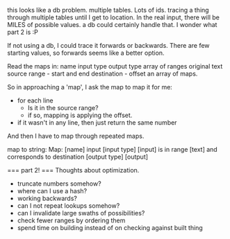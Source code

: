 this looks like a db problem.
multiple tables. Lots of ids. tracing a thing through multiple tables until I get to location.
In the real input, there will be MILES of possible values. a db could certainly handle that. I wonder what part 2 is :P

If not using a db, I could trace it forwards or backwards. There are few starting values, so forwards seems like a better option.

Read the maps in:
    name
    input type
    output type
    array of ranges
        original text
        source range - start and end
        destination - offset
an array of maps.

So in approaching a 'map', I ask the map to map it for me:
- for each line
  - Is it in the source range?
  - if so, mapping is applying the offset.
- if it wasn't in any line, then just return the same number

And then I have to map through repeated maps.

map to string:
Map: [name]
input [input type] [input] is in range [text] and corresponds to destination [output type] [output]



=== part 2! ===
Thoughts about optimization.
* truncate numbers somehow?
* where can I use a hash?
* working backwards?
* can I not repeat lookups somehow?
* can I invalidate large swaths of possibilities?
* check fewer ranges by ordering them
* spend time on building instead of on checking against built thing